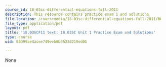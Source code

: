 ```yaml
---
course_id: 18-03sc-differential-equations-fall-2011
description: This resource contains practice exam 1 and solutions.
file_location: /coursemedia/18-03sc-differential-equations-fall-2011/80399ae4acee749eeb8b95238219ed01_MIT18_03SCF11_prex1.pdf
file_type: application/pdf
layout: pdf
title: '18.03SCF11 text: 18.03SC Unit 1 Practice Exam and Solutions'
type: course
uid: 80399ae4acee749eeb8b95238219ed01

---
```

None